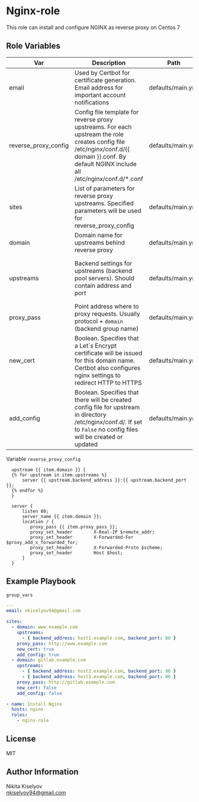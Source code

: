 Nginx-role
=========

This role can install and configure NGINX as reverse proxy on Centos 7

Role Variables
--------------

| Var                  | Description                                                                                                                                                                                 | Path            | Default value                                                                                                         |
|----------------------|--------------------------------------------------------------------------------------------------------------------------------------------------------------------------------------------|-----------------|-----------------------------------------------------------------------------------------------------------------------|
| email                | Used by Certbot for certificate generation. Email address for important account notifications                                                                                              | defaults/main.yml | someone@example.com                                                                                                   |
| reverse_proxy_config | Config file template for reverse proxy upstreams. For each upstream the role creates config file /etc/nginx/conf.d/{{ domain }}.conf. By default NGINX include all /etc/nginx/conf.d/*.conf | defaults/main.yml | see below this table                                                                                                                       |
| sites                | List of parameters for reverse proxy upstreams. Specified parameters will be used for reverse_proxy_config                                                                                   | defaults/main.yml |                                                                                                                       |
| domain               | Domain name for upstreams behind reverse proxy                                                                                                                                               | defaults/main.yml | www.example.com                                                                                                       |
| upstreams            | Backend settings for upstreams (backend pool servers). Should contain address and port                                                                                                                            | defaults/main.yml | - { backend_address: 192.168.101.22, backend_port: 80 }<br> - { backend_address: 192.168.101.22, backend_port: 8080 } |
| proxy_pass           | Point address where to proxy requests. Usually protocol + `domain` (backend group name)                                                                                                                                                      | defaults/main.yml | <http://www.example.com>                                                                                                 |
| new_cert             | Boolean. Specifies that a Let`s Encrypt certificate will be issued for this domain name. Certbot also configures nginx settings to redirect HTTP to HTTPS                                                                                                         | defaults/main.yml | false                                                                                                                 |
| add_config           | Boolean. Specifies that there will be created config file for upstream in directory /etc/nginx/conf.d/. If set to `False` no config files will be created or updated                       | defaults/main.yml | false                                                                                                                 |

Variable `reverse_proxy_config`

``` text
  upstream {{ item.domain }} {
  {% for upstream in item.upstreams %}
      server {{ upstream.backend_address }}:{{ upstream.backend_port }};
  {% endfor %}
  }

  server {
      listen 80;
      server_name {{ item.domain }};
      location / {
         proxy_pass {{ item.proxy_pass }};
         proxy_set_header        X-Real-IP $remote_addr;
         proxy_set_header        X-Forwarded-For $proxy_add_x_forwarded_for;
         proxy_set_header        X-Forwarded-Proto $scheme;
         proxy_set_header        Host $host;
      }
  }

```

Example Playbook
----------------

`group_vars`

```yaml
---
email: nkiselyov94@gmail.com

sites:
  - domain: www.example.com
    upstreams:
      - { backend_address: host1.example.com, backend_port: 80 }
    proxy_pass: http://www.example.com
    new_cert: true
    add_config: true
  - domain: gitlab.example.com
    upstreams:
      - { backend_address: host2.example.com, backend_port: 80 }
      - { backend_address: host3.example.com, backend_port: 80 }
    proxy_pass: http://gitlab.example.com
    new_cert: false
    add_config: false
```

```yaml
- name: Install Nginx
  hosts: nginx
  roles:
    - nginx-role
```

License
-------

MIT

Author Information
------------------

Nikita Kiselyov \
nkiselyov94@gmail.com
